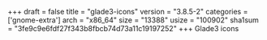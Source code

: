 +++
draft = false
title = "glade3-icons"
version = "3.8.5-2"
categories = ['gnome-extra']
arch = "x86_64"
size = "13388"
usize = "100902"
sha1sum = "3fe9c9e6fdf27f343b8fbcb74d73a11c19197252"
+++
Glade3 icons